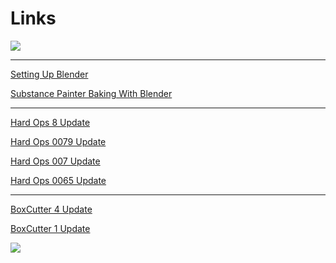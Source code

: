 # Links

![](https://raw.githubusercontent.com/mx1001/hardops_manual/master/docs/img\stab.gif)
___

[Setting Up Blender](https://masterxeon1001.com/2016/03/31/setting-up-blender-for-success/)

[Substance Painter Baking With Blender](https://masterxeon1001.com/2016/03/20/blendersubstance-multi-mesh-baking/)

___

[Hard Ops 8 Update ](https://masterxeon1001.com/2016/05/28/hard-ops-8-release-notes/)

[Hard Ops 0079 Update](https://masterxeon1001.com/2016/04/17/hard-ops-0079-update/)

[Hard Ops 007 Update](https://masterxeon1001.com/2016/02/23/hard-ops-007-intro-guide/)

[Hard Ops 0065 Update](https://masterxeon1001.com/2016/01/05/hops0065update/)

___


[BoxCutter 4 Update ](https://masterxeon1001.com/2016/05/28/box-cutter-4-update-notes/)

[BoxCutter 1 Update](https://masterxeon1001.com/2016/04/26/box-cutter-guide-v1/)

![](https://raw.githubusercontent.com/mx1001/hardops_manual/master/docs/img\bool1.gif)
